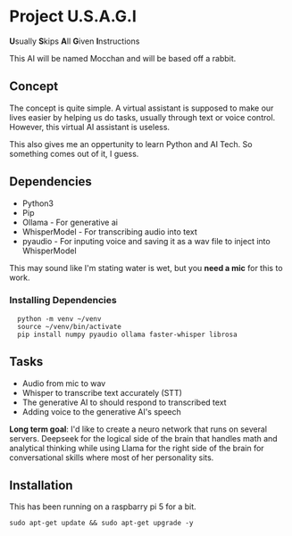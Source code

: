 # Project U.S.A.G.I
**U**sually **S**kips **A**ll **G**iven **I**nstructions

This AI will be named Mocchan and will be based off a rabbit.

## Concept
The concept is quite simple. A virtual assistant is supposed to make our lives easier by helping us do tasks, usually through text or voice control. However, this virtual AI assistant is useless.

This also gives me an oppertunity to learn Python and AI Tech. So something comes out of it, I guess.

## Dependencies
- Python3
- Pip
- Ollama - For generative ai
- WhisperModel - For transcribing audio into text
- pyaudio - For inputing voice and saving it as a wav file to inject into WhisperModel

This may sound like I'm stating water is wet, but you **need a mic** for this to work.

### Installing Dependencies
  ```
    python -m venv ~/venv
    source ~/venv/bin/activate
    pip install numpy pyaudio ollama faster-whisper librosa
  ```

## Tasks
- Audio from mic to wav
- Whisper to transcribe text accurately (STT)
- The generative AI to should respond to transcribed text
- Adding voice to the generative AI's speech

**Long term goal**: I'd like to create a neuro network that runs on several servers. Deepseek for the logical side of the brain that handles math and analytical thinking while using Llama for the right side of the brain for conversational skills where most of her personality sits.

## Installation
This has been running on a raspbarry pi 5 for a bit. 

```
sudo apt-get update && sudo apt-get upgrade -y 
```